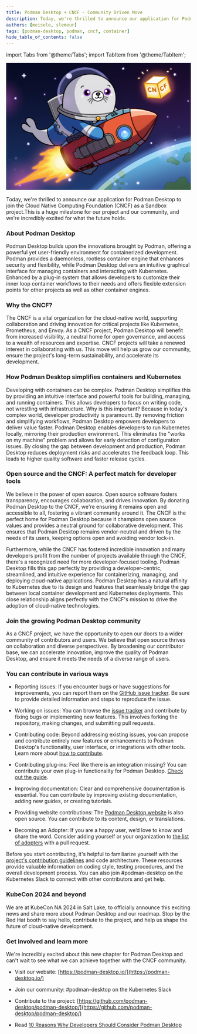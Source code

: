```yaml
---
title: Podman Desktop + CNCF - Community Driven Move
description: Today, we're thrilled to announce our application for Podman Desktop to join the Cloud Native Computing Foundation (CNCF) as a Sandbox project.
authors: [meisele, slemeur]
tags: [podman-desktop, podman, cncf, container]
hide_table_of_contents: false
---
```


import Tabs from '@theme/Tabs';
import TabItem from '@theme/TabItem';

![banner](img/podman-desktop-cncf/cncf_rocket.png)

Today, we're thrilled to announce our application for Podman Desktop to join the Cloud Native Computing Foundation (CNCF) as a Sandbox project.This is a huge milestone for our project and our community, and we're incredibly excited for what the future holds.

### About Podman Desktop

Podman Desktop builds upon the innovations brought by Podman, offering a powerful yet user-friendly environment for containerized development. Podman provides a daemonless, rootless container engine that enhances security and flexibility, while Podman Desktop delivers an intuitive graphical interface for managing containers and interacting with Kubernetes. Enhanced by a plug-in system that allows developers to customize their inner loop container workflows to their needs and offers flexible extension points for other projects as well as other container engines.

### Why the CNCF?

The CNCF is a vital organization for the cloud-native world, supporting collaboration and driving innovation for critical projects like Kubernetes, Prometheus, and Envoy. As a CNCF project, Podman Desktop will benefit from increased visibility, a neutral home for open governance, and access to a wealth of resources and expertise. CNCF projects will take a renewed interest in collaborating with us. This move will help us grow our community, ensure the project's long-term sustainability, and accelerate its development.

### How Podman Desktop simplifies containers and Kubernetes

Developing with containers can be complex. Podman Desktop simplifies this by providing an intuitive interface and powerful tools for building, managing, and running containers. This allows developers to focus on writing code, not wrestling with infrastructure. Why is this important? Because in today's complex world, developer productivity is paramount. By removing friction and simplifying workflows, Podman Desktop empowers developers to deliver value faster.
Podman Desktop enables developers to run Kubernetes locally, mirroring their production environment. This eliminates the "works on my machine" problem and allows for early detection of configuration issues. By closing the gap between development and production, Podman Desktop reduces deployment risks and accelerates the feedback loop. This leads to higher quality software and faster release cycles.

### Open source and the CNCF: A perfect match for developer tools

We believe in the power of open source. Open source software fosters transparency, encourages collaboration, and drives innovation. By donating Podman Desktop to the CNCF, we're ensuring it remains open and accessible to all, fostering a vibrant community around it. The CNCF is the perfect home for Podman Desktop because it champions open source values and provides a neutral ground for collaborative development. This ensures that Podman Desktop remains vendor-neutral and driven by the needs of its users, keeping options open and avoiding vendor lock-in.

Furthermore, while the CNCF has fostered incredible innovation and many developers profit from the number of projects available through the CNCF, there's a recognized need for more developer-focused tooling. Podman Desktop fills this gap perfectly by providing a developer-centric, streamlined, and intuitive experience for containerizing, managing, and deploying cloud-native applications.
Podman Desktop has a natural affinity to Kubernetes due to its design and features that seamlessly bridge the gap between local container development and Kubernetes deployments. This close relationship aligns perfectly with the CNCF's mission to drive the adoption of cloud-native technologies.

### Join the growing Podman Desktop community

As a CNCF project, we have the opportunity to open our doors to a wider community of contributors and users. We believe that open source thrives on collaboration and diverse perspectives. By broadening our contributor base, we can accelerate innovation, improve the quality of Podman Desktop, and ensure it meets the needs of a diverse range of users.

### You can contribute in various ways

- Reporting issues: If you encounter bugs or have suggestions for improvements, you can report them on the [GitHub issue tracker](https://github.com/podman-desktop/podman-desktop/issues). Be sure to provide detailed information and steps to reproduce the issue.

- Working on issues: You can browse the [issue tracker](https://github.com/podman-desktop/podman-desktop/issues) and contribute by fixing bugs or implementing new features. This involves forking the repository, making changes, and submitting pull requests.

- Contributing code: Beyond addressing existing issues, you can propose and contribute entirely new features or enhancements to Podman Desktop's functionality, user interface, or integrations with other tools. Learn more about [how to contribute](https://github.com/podman-desktop/podman-desktop/blob/main/CONTRIBUTING.md).

- Contributing plug-ins: Feel like there is an integration missing? You can contribute your own plug-in functionality for Podman Desktop. [Check out the guide](https://podman-desktop.io/blog/extensions-introduction).

- Improving documentation: Clear and comprehensive documentation is essential. You can contribute by improving existing documentation, adding new guides, or creating tutorials.

- Providing website contributions: The [Podman Desktop website](https://podman-desktop.io/) is also open source. You can contribute to its content, design, or translations.

- Becoming an Adopter: If you are a happy user, we’d love to know and share the word. Consider adding yourself or your organization to [the list of adopters](https://github.com/podman-desktop/podman-desktop/blob/main/ADOPTERS.md) with a pull request.

Before you start contributing, it's helpful to familiarize yourself with the [project's contribution guidelines](https://github.com/podman-desktop/podman-desktop/blob/main/CONTRIBUTING.md) and code architecture. These resources provide valuable information on coding style, testing procedures, and the overall development process. You can also join #podman-desktop on the Kubernetes Slack to connect with other contributors and get help.

### KubeCon 2024 and beyond

We are at KubeCon NA 2024 in Salt Lake, to officially announce this exciting news and share more about Podman Desktop and our roadmap. Stop by the Red Hat booth to say hello, contribute to the project, and help us shape the future of cloud-native development.

### Get involved and learn more

We're incredibly excited about this new chapter for Podman Desktop and can't wait to see what we can achieve together with the CNCF community.

- Visit our website: [https://podman-desktop.io/](https://podman-desktop.io/)

- Join our community: #podman-desktop on the Kubernetes Slack

- Contribute to the project: [https://github.com/podman-desktop/podman-desktop/](https://github.com/podman-desktop/podman-desktop/)

- Read [10 Reasons Why Developers Should Consider Podman Desktop](https://developers.redhat.com/e-books/infographic-10-reasons-why-developer-should-consider-podman-desktop)
